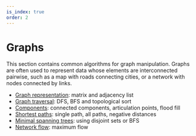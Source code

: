 ```yaml
---
is_index: true
order: 2
---
```


# Graphs

This section contains common algorithms for graph manipulation. Graphs are often
used to represent data whose elements are interconnected pairwise, such as a
map with roads connecting cities, or a network with nodes connected by links.

* [Graph representation](./representation.md): matrix and adjacency list
* [Graph traversal](./traversal.md): DFS, BFS and topological sort
* [Components](./connection.md): connected components, articulation points,
  flood fill
* [Shortest paths](./path.md): single path, all paths, negative distances
* [Minimal spanning trees](./path.md): using disjoint sets or BFS
* [Network flow](./maxflow.md): maximum flow
